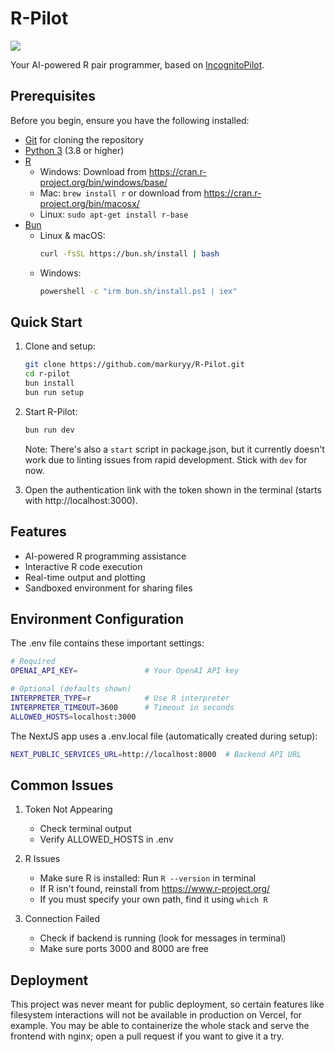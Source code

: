 # R-Pilot

![](assets/images/r-pilot_demo.gif)

Your AI-powered R pair programmer, based on [IncognitoPilot](https://github.com/silvanmelchior/IncognitoPilot).

## Prerequisites

Before you begin, ensure you have the following installed:
- [Git](https://git-scm.com/) for cloning the repository
- [Python 3](https://www.python.org/) (3.8 or higher)
- [R](https://www.r-project.org/)
  - Windows: Download from https://cran.r-project.org/bin/windows/base/
  - Mac: `brew install r` or download from https://cran.r-project.org/bin/macosx/
  - Linux: `sudo apt-get install r-base`
- [Bun](https://bun.sh/)
  - Linux & macOS:
    ```bash
    curl -fsSL https://bun.sh/install | bash
    ```
  - Windows:
    ```bash
    powershell -c "irm bun.sh/install.ps1 | iex"
    ```

## Quick Start

1. Clone and setup:
   ```bash
   git clone https://github.com/markuryy/R-Pilot.git
   cd r-pilot
   bun install
   bun run setup
   ```

2. Start R-Pilot:
   ```bash
   bun run dev
   ```
   Note: There's also a `start` script in package.json, but it currently doesn't work due to linting issues from rapid development. Stick with `dev` for now.

3. Open the authentication link with the token shown in the terminal (starts with http://localhost:3000).

## Features

- AI-powered R programming assistance
- Interactive R code execution
- Real-time output and plotting
- Sandboxed environment for sharing files

## Environment Configuration

The .env file contains these important settings:

```bash
# Required
OPENAI_API_KEY=               # Your OpenAI API key

# Optional (defaults shown)
INTERPRETER_TYPE=r            # Use R interpreter
INTERPRETER_TIMEOUT=3600      # Timeout in seconds
ALLOWED_HOSTS=localhost:3000
```

The NextJS app uses a .env.local file (automatically created during setup):

```bash
NEXT_PUBLIC_SERVICES_URL=http://localhost:8000  # Backend API URL
```

## Common Issues

1. Token Not Appearing
   - Check terminal output
   - Verify ALLOWED_HOSTS in .env

2. R Issues
   - Make sure R is installed: Run `R --version` in terminal
   - If R isn't found, reinstall from https://www.r-project.org/
   - If you must specify your own path, find it using `which R`

3. Connection Failed
   - Check if backend is running (look for messages in terminal)
   - Make sure ports 3000 and 8000 are free

## Deployment

This project was never meant for public deployment, so certain features like filesystem interactions will not be available in production on Vercel, for example. You may be able to containerize the whole stack and serve the frontend with nginx; open a pull request if you want to give it a try.
